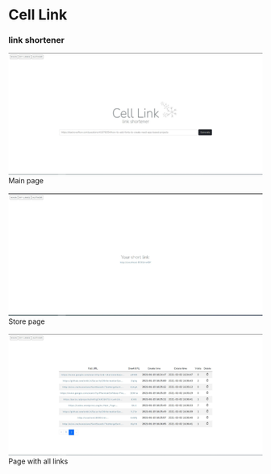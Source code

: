 # Cell Link 
###     link shortener

![executing](./public/img/main_page.JPG) <br>Main page<br><br>
![executing](./public/img/store_page.JPG) <br>Store page<br><br>
![executing](./public/img/all_links.JPG) <br>Page with all links<br><br>
